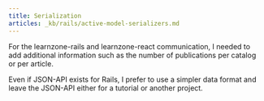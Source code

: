 ```yaml
---
title: Serialization
articles: _kb/rails/active-model-serializers.md
---
```


For the learnzone-rails and learnzone-react communication, I needed to add additional
information such as the number of publications per catalog or per article.

Even if JSON-API exists for Rails, I prefer to use a simpler data format and
leave the JSON-API either for a tutorial or another project.
